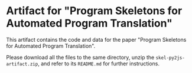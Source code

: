 # Artifact for "Program Skeletons for Automated Program Translation"

This artifact contains the code and data for the paper "Program Skeletons for Automated Program Translation".

Please download all the files to the same directory, unzip the `skel-py2js-artifact.zip`, and refer to its `README.md` for further instructions.